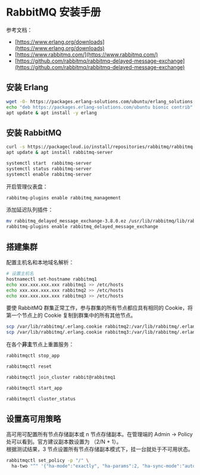 <a name="zSc23"></a>
# RabbitMQ 安装手册
参考文档：

- [https://www.erlang.org/downloads](https://www.erlang.org/downloads)
- [https://www.rabbitmq.com/](https://www.rabbitmq.com/)
- [https://github.com/rabbitmq/rabbitmq-delayed-message-exchange](https://github.com/rabbitmq/rabbitmq-delayed-message-exchange)
<a name="OC3TN"></a>
## 安装 Erlang
```bash
wget -O- https://packages.erlang-solutions.com/ubuntu/erlang_solutions.asc | sudo apt-key add -
echo "deb https://packages.erlang-solutions.com/ubuntu bionic contrib" | sudo tee /etc/apt/sources.list.d/rabbitmq.list
apt update & apt install -y erlang
```
<a name="yvF6a"></a>
## 安装 RabbitMQ
```bash
curl -s https://packagecloud.io/install/repositories/rabbitmq/rabbitmq-server/script.deb.sh | sudo bash
apt update & apt install rabbitmq-server
```
```bash
systemctl start  rabbitmq-server
systemctl status rabbitmq-server
systemctl enable rabbitmq-server
```
开启管理仪表盘：
```bash
rabbitmq-plugins enable rabbitmq_management
```
添加延迟队列插件：
```bash
mv rabbitmq_delayed_message_exchange-3.8.0.ez /usr/lib/rabbitmq/lib/rabbitmq_server-3.8.11/plugins/
rabbitmq-plugins enable rabbitmq_delayed_message_exchange
```
<a name="yPfke"></a>
## 搭建集群
配置主机名和本地域名解析：
```bash
# 设置主机名
hostnamectl set-hostname rabbitmq1
echo xxx.xxx.xxx.xxx rabbitmq1 >> /etc/hosts
echo xxx.xxx.xxx.xxx rabbitmq2 >> /etc/hosts
echo xxx.xxx.xxx.xxx rabbitmq3 >> /etc/hosts
```
要使 RabbitMQ 群集正常工作，参与群集的所有节点都应具有相同的 Cookie，将第一个节点上的 Cookie 复制到群集中的所有其他节点。
```bash
scp /var/lib/rabbitmq/.erlang.cookie rabbitmq2:/var/lib/rabbitmq/.erlang.cookie
scp /var/lib/rabbitmq/.erlang.cookie rabbitmq3:/var/lib/rabbitmq/.erlang.cookie
```
在各个**非主**节点上重置服务：
```bash
rabbitmqctl stop_app

rabbitmqctl reset

rabbitmqctl join_cluster rabbit@rabbitmq1

rabbitmqctl start_app

rabbitmqctl cluster_status
```
<a name="IPIRu"></a>
## 设置高可用策略
高可用可配置所有节点存储副本或 n 节点存储副本。在管理端的 Admin -> Policy 处可以看到。官方建议副本数设置为 （2/N + 1）。<br />根据测试结果，3 节点设置所有节点存储副本模式下，挂一台就处于不可用状态。
```bash
rabbitmqctl set_policy -p "/" \
  ha-two "^" '{"ha-mode":"exactly", "ha-params":2, "ha-sync-mode":"automatic"}'
```

